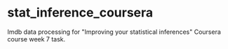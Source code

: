 # stat_inference_coursera
Imdb data processing for "Improving your statistical inferences" Coursera course week 7 task.
